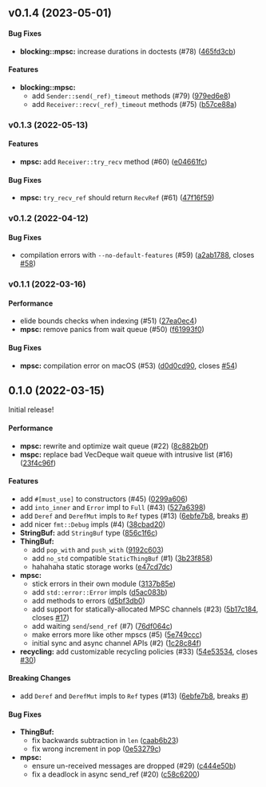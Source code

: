 <a name="v0.1.4"></a>
## v0.1.4 (2023-05-01)


#### Bug Fixes

* **blocking::mpsc:**  increase durations in doctests (#78) ([465fd3cb](https://github.com/hawkw/thingbuf/commit/465fd3cbcb411a4413f382afcdfab1e5d68f3a4a))

#### Features

* **blocking::mpsc:**
  *  add `Sender::send(_ref)_timeout` methods (#79) ([979ed6e8](https://github.com/hawkw/thingbuf/commit/979ed6e8d5ddc11e3d378e0a2829272d1c329624))
  *  add `Receiver::recv(_ref)_timeout` methods (#75) ([b57ce88a](https://github.com/hawkw/thingbuf/commit/b57ce88ac85cf71b363035249e27f1c91e65f372))


<a name="v0.1.3"></a>
### v0.1.3 (2022-05-13)


#### Features

* **mpsc:**  add `Receiver::try_recv` method  (#60) ([e04661fc](https://github.com/hawkw/thingbuf/commit/e04661fc72b08c4e2517a9f0bfb16aa7d2fed683))

#### Bug Fixes

* **mpsc:**  `try_recv_ref` should return `RecvRef` (#61) ([47f16f59](https://github.com/hawkw/thingbuf/commit/47f16f59579e7a5d11a69c47c4a3b7379b758c75))



<a name="v0.1.2"></a>
### v0.1.2 (2022-04-12)


#### Bug Fixes

*   compilation errors with `--no-default-features` (#59) ([a2ab1788](https://github.com/hawkw/thingbuf/commit/a2ab17880e273c5fcde9e1d6ca77978402839d79), closes [#58](https://github.com/hawkw/thingbuf/issues/58))



<a name="v0.1.1"></a>
### v0.1.1 (2022-03-16)


#### Performance

*   elide bounds checks when indexing (#51) ([27ea0ec4](https://github.com/hawkw/thingbuf/commit/27ea0ec45abb45049b8009a253270d5ed658fb38))
* **mpsc:**  remove panics from wait queue (#50) ([f61993f0](https://github.com/hawkw/thingbuf/commit/f61993f0e5f7e8725168b1c12d9249c979a986d3))

#### Bug Fixes

* **mpsc:**  compilation error on macOS (#53) ([d0d0cd90](https://github.com/hawkw/thingbuf/commit/d0d0cd904e900f099c985b0b9340af681f8c881b), closes [#54](https://github.com/hawkw/thingbuf/issues/54))



<a name="0.1.0"></a>
## 0.1.0 (2022-03-15)

Initial release!

#### Performance

* **mpsc:**  rewrite and optimize wait queue (#22) ([8c882b0f](https://github.com/hawkw/thingbuf/commit/8c882b0f40b5b79b1d27116920769bd184d216be))
* **mspc:**  replace bad VecDeque wait queue with intrusive list (#16) ([23f4c96f](https://github.com/hawkw/thingbuf/commit/23f4c96fa4e88aa2183f75c9afd929ca98f06fe5))

#### Features

*   add `#[must_use]` to constructors (#45) ([0299a606](https://github.com/hawkw/thingbuf/commit/0299a6064d31752ed50c49db1010fb945c5ad3d5))
*   add `into_inner` and `Error` impl to `Full` (#43) ([527a6398](https://github.com/hawkw/thingbuf/commit/527a6398eafcc23bd23bea6bd9dc29788a605789))
*   add `Deref` and `DerefMut` impls to `Ref` types (#13) ([6ebfe7b8](https://github.com/hawkw/thingbuf/commit/6ebfe7b8fd4641cdb72566a51a1e99f737888283), breaks [#](https://github.com/hawkw/thingbuf/issues/))
*   add nicer `fmt::Debug` impls (#4) ([38cbad20](https://github.com/hawkw/thingbuf/commit/38cbad20265c4ec3fd6b9bd715a1e6e36a03e72e))
* **StringBuf:**  add `StringBuf`  type ([856c1f6c](https://github.com/hawkw/thingbuf/commit/856c1f6c93f53ad3566e76b6edc33217c451791b))
* **ThingBuf:**
  *  add `pop_with` and `push_with` ([9192c603](https://github.com/hawkw/thingbuf/commit/9192c603855e0099310a8228afa9b9475df5930b))
  *  add `no_std` compatible `StaticThingBuf` (#1) ([3b23f858](https://github.com/hawkw/thingbuf/commit/3b23f8583b3f9c91d2f883f26b0ff454fabe00cf))
  *  hahahaha static storage works ([e47cd7dc](https://github.com/hawkw/thingbuf/commit/e47cd7dc80990ec4aadabe5aab229d4195254f6e))
* **mpsc:**
  *  stick errors in their own module ([3137b85e](https://github.com/hawkw/thingbuf/commit/3137b85e0dbfe9716d29b45efc41443046e726bd))
  *  add `std::error::Error` impls ([d5ac083b](https://github.com/hawkw/thingbuf/commit/d5ac083b15ef70d7d51e74ad1eaa3ca534e8a153))
  *  add methods to errors ([d5bf3db0](https://github.com/hawkw/thingbuf/commit/d5bf3db00606e3118e9d6ba21de03d784024f893))
  *  add support for statically-allocated MPSC channels (#23) ([5b17c184](https://github.com/hawkw/thingbuf/commit/5b17c184b0cf4ed4b1a5de3b4ce5bac13b75ff2f), closes [#17](https://github.com/hawkw/thingbuf/issues/17))
  *  add waiting `send`/`send_ref` (#7) ([76df064c](https://github.com/hawkw/thingbuf/commit/76df064cbfb7b18aea9ec3a7b768f0528840be21))
  *  make errors more like other mpscs (#5) ([5e749ccc](https://github.com/hawkw/thingbuf/commit/5e749ccc91140063d9287dccd36312f110c42836))
  *  initial sync and async channel APIs (#2) ([1c28c84f](https://github.com/hawkw/thingbuf/commit/1c28c84fdc9ffb895799b51fd82beb33783f7b6a))
* **recycling:**  add customizable recycling policies (#33) ([54e53534](https://github.com/hawkw/thingbuf/commit/54e53534303606d734cb7490cf782d7b71fb8103), closes [#30](https://github.com/hawkw/thingbuf/issues/30))

#### Breaking Changes

*   add `Deref` and `DerefMut` impls to `Ref` types (#13) ([6ebfe7b8](https://github.com/hawkw/thingbuf/commit/6ebfe7b8fd4641cdb72566a51a1e99f737888283), breaks [#](https://github.com/hawkw/thingbuf/issues/))

#### Bug Fixes

* **ThingBuf:**
  *  fix backwards subtraction in `len` ([caab6b23](https://github.com/hawkw/thingbuf/commit/caab6b23540ad344e87b7a1a6bcda41d6be7eb7f))
  *  fix wrong increment in pop ([0e53279c](https://github.com/hawkw/thingbuf/commit/0e53279cc25774fef5f5eab34d6ab42807b2dde5))
* **mpsc:**
  *  ensure un-received messages are dropped (#29) ([c444e50b](https://github.com/hawkw/thingbuf/commit/c444e50b8d2ca98745ae451100a4b01f84d054d5))
  *  fix a deadlock in async send_ref  (#20) ([c58c6200](https://github.com/hawkw/thingbuf/commit/c58c620096a063e275f9c16e0a89da3399b47877))



